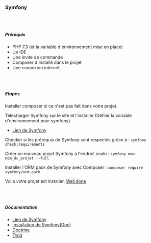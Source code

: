 ### Symfony
<br/>
<br/>

##### Prérequis
* PHP 7.3 (et la variable d'environnement mise en place)
* Un IDE
* Une invite de commande
* Composer d'installé dans le projet
* Une connexion internet.

<br/>
<br/>

##### Etapes

Installer composer si ce n'est pas fait dans votre projet. <br/>

Télecharger Symfony sur le site et l'installer (Définir la variable d'environnement pour symfony). <br/>
* [Lien de Symfony](https://symfony.com/) <br/>


Checker si les prérequis de Symfony sont respectés grâce à : `symfony check:requirements` <br/>

Créer un nouveau projet Symfony à l'endroit voulu : `symfony new nom_du_projet --full` <br/>

Installer l'ORM pack de Symfony avec Composer : `composer require symfony/orm-pack` <br/>

Voila votre projet est installer. [Well done](https://tenor.com/view/goodjob-clap-nicework-great-gif-7248435)

<br/>
<br/>

##### Documentation
* [Lien de Symfony](https://symfony.com/)
* [Installation de Symfony(Doc)](https://symfony.com/doc/current/setup.html)
* [Doctrine](https://symfony.com/doc/current/doctrine.html)
* [Twig](https://twig.symfony.com/doc/2.x/)



